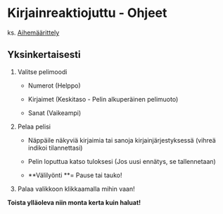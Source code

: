 Kirjainreaktiojuttu - Ohjeet
============================

ks. [Aihemäärittely](aihe.md)

Yksinkertaisesti
----------------

1.  Valitse pelimoodi

    -   Numerot (Helppo)

    -   Kirjaimet (Keskitaso - Pelin alkuperäinen pelimuoto)

    -   Sanat (Vaikeampi)

2.  Pelaa pelisi

    -   Näppäile näkyviä kirjaimia tai sanoja kirjainjärjestyksessä (vihreä
        indikoi tilannettasi)

    -   Pelin loputtua katso tuloksesi (Jos uusi ennätys, se tallennetaan)

    -   **Välilyönti **= Pause tai tauko!

3.  Palaa valikkoon klikkaamalla mihin vaan!

**Toista ylläoleva niin monta kerta kuin haluat!**
